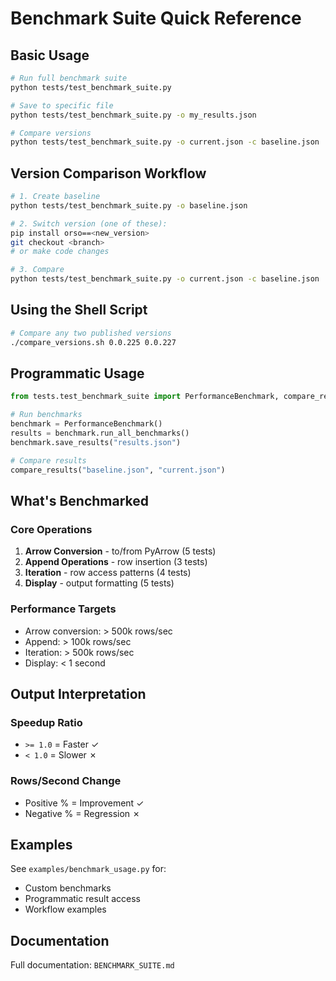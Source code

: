 # Benchmark Suite Quick Reference

## Basic Usage

```bash
# Run full benchmark suite
python tests/test_benchmark_suite.py

# Save to specific file
python tests/test_benchmark_suite.py -o my_results.json

# Compare versions
python tests/test_benchmark_suite.py -o current.json -c baseline.json
```

## Version Comparison Workflow

```bash
# 1. Create baseline
python tests/test_benchmark_suite.py -o baseline.json

# 2. Switch version (one of these):
pip install orso==<new_version>
git checkout <branch>
# or make code changes

# 3. Compare
python tests/test_benchmark_suite.py -o current.json -c baseline.json
```

## Using the Shell Script

```bash
# Compare any two published versions
./compare_versions.sh 0.0.225 0.0.227
```

## Programmatic Usage

```python
from tests.test_benchmark_suite import PerformanceBenchmark, compare_results

# Run benchmarks
benchmark = PerformanceBenchmark()
results = benchmark.run_all_benchmarks()
benchmark.save_results("results.json")

# Compare results
compare_results("baseline.json", "current.json")
```

## What's Benchmarked

### Core Operations
1. **Arrow Conversion** - to/from PyArrow (5 tests)
2. **Append Operations** - row insertion (3 tests)
3. **Iteration** - row access patterns (4 tests)
4. **Display** - output formatting (5 tests)

### Performance Targets
- Arrow conversion: > 500k rows/sec
- Append: > 100k rows/sec
- Iteration: > 500k rows/sec
- Display: < 1 second

## Output Interpretation

### Speedup Ratio
- `>= 1.0` = Faster ✓
- `< 1.0` = Slower ✗

### Rows/Second Change
- Positive % = Improvement ✓
- Negative % = Regression ✗

## Examples

See `examples/benchmark_usage.py` for:
- Custom benchmarks
- Programmatic result access
- Workflow examples

## Documentation

Full documentation: `BENCHMARK_SUITE.md`
